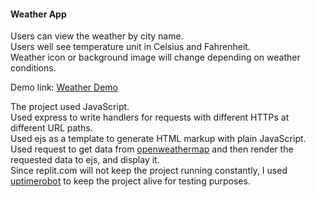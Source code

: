 <h4> Weather App </h4>

<p>
Users can view the weather by city name.<br>
Users well see temperature unit in Celsius and Fahrenheit.<br>
Weather icon or background image will change depending on weather conditions.

Demo link:    <a href="https://weatherdemo.htcs.repl.co/" target="_blank">Weather Demo</a>


The project used JavaScript.<br>
Used express to write handlers for requests with different HTTPs at different URL paths.<br>
Used ejs as a template to generate HTML markup with plain JavaScript.<br>
Used request to get data from <a href="https://openweathermap.org/api" target="_blank">openweathermap</a> and then render the requested data to ejs, and display it.<br>
Since replit.com will not keep the project running constantly, I used <a href="https://uptimerobot.com " target="_blank">uptimerobot</a> to keep the project alive for testing purposes.
</p>
